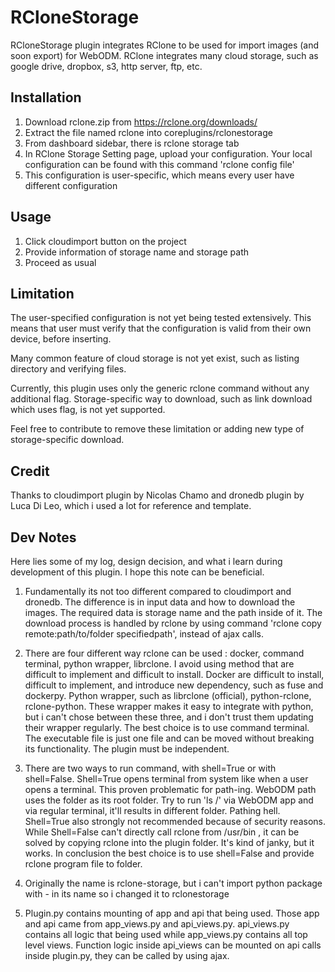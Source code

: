 # RCloneStorage

RCloneStorage plugin integrates RClone to be used for import images (and soon export) for WebODM. RClone integrates many cloud storage, such as google drive, dropbox, s3, http server, ftp, etc. 

## Installation
1. Download rclone.zip from https://rclone.org/downloads/
2. Extract the file named rclone into coreplugins/rclonestorage
3. From dashboard sidebar, there is rclone storage tab
4. In RClone Storage Setting page, upload your configuration. Your local configuration can be found with this command 'rclone config file'
5. This configuration is user-specific, which means every user have different configuration

## Usage
1. Click cloudimport button on the project
2. Provide information of storage name and storage path
3. Proceed as usual

## Limitation
The user-specified configuration is not yet being tested extensively. This means that user must verify that the configuration is valid from their own device, before inserting.

Many common feature of cloud storage is not yet exist, such as listing directory and verifying files.

Currently, this plugin uses only the generic rclone command without any additional flag. Storage-specific way to download, such as link download which uses flag, is not yet supported.

Feel free to contribute to remove these limitation or adding new type of storage-specific download. 

## Credit
Thanks to cloudimport plugin by Nicolas Chamo and dronedb plugin by Luca Di Leo, which i used a lot for reference and template. 

## Dev Notes

Here lies some of my log, design decision, and what i learn during development of this plugin. I hope this note can be beneficial.

1. Fundamentally its not too different compared to cloudimport and dronedb. The difference is in input data and how to download the images. The required data is storage name and the path inside of it. The download process is handled by rclone by using command 'rclone copy remote:path/to/folder specifiedpath', instead of ajax calls. 

2. There are four different way rclone can be used : docker, command terminal, python wrapper, librclone. I avoid using method that are difficult to implement and difficult to install. Docker are difficult to install, difficult to implement, and introduce new dependency, such as fuse and dockerpy. Python wrapper, such as librclone (official), python-rclone, rclone-python. These wrapper makes it easy to integrate with python, but i can't chose between these three, and i don't trust them updating their wrapper regularly. The best choice is to use command terminal. The executable file is just one file and can be moved without breaking its functionality. The plugin must be independent.

3. There are two ways to run command, with shell=True or with shell=False. Shell=True opens terminal from system like when a user opens a terminal. This proven problematic for path-ing. WebODM path uses the folder as its root folder. Try to run 'ls /' via WebODM app and via regular terminal, it'll results in different folder. Pathing hell. Shell=True also strongly not recommended because of security reasons. While Shell=False can't directly call rclone from /usr/bin , it can be solved by copying rclone into the plugin folder. It's kind of janky, but it works. In conclusion the best choice is to use shell=False and provide rclone program file to folder. 

4. Originally the name is rclone-storage, but i can't import python package with - in its name so i changed it to rclonestorage

5. Plugin.py contains mounting of app and api that being used. Those app and api came from app_views.py and api_views.py. api_views.py contains all logic that being used while app_views.py contains all top level views. Function logic inside api_views can be mounted on api calls inside plugin.py, they can be called by using ajax. 

